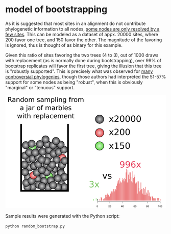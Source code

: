 # model of bootstrapping #
As it is suggested that most sites in an alignment do not contribute phylogenetic information to all nodes, [some nodes are only resolved by a few sites](https://github.com/wrf/pdbcolor#raxml-site-wise-likelihood). This can be modeled as a dataset of appx. 20000 sites, where 200 favor one tree, and 150 favor the other. The magnitude of the favoring is ignored, thus is thought of as binary for this example.

Given this ratio of sites favoring the two trees (4 to 3), out of 1000 draws with replacement (as is normally done during bootstrapping), over 99% of bootstrap replicates will favor the first tree, giving the illusion that this tree is "robustly supported". This is precisely what was observed for [many controversial phylogenies](https://doi.org/10.1038/s41559-017-0126), though those authors had interpreted the 51-57% support for some nodes as being "robust", when this is obviously "marginal" or "tenuous" support.

![bootstrap_marble_example_v1_w_results.png](https://github.com/wrf/misc-analyses/blob/master/random_bootstrap/bootstrap_marble_example_v1_w_results.png)

Sample results were generated with the Python script:

`python random_bootstrap.py`

